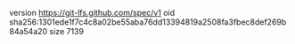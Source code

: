version https://git-lfs.github.com/spec/v1
oid sha256:1301ede1f7c4c8a02be55aba76dd13394819a2508fa3fbec8def269b84a54a20
size 7139
